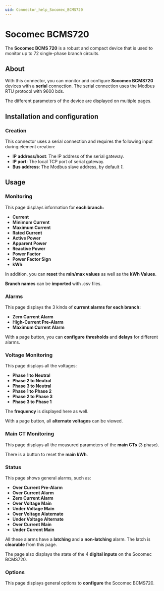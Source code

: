 ```yaml
---
uid: Connector_help_Socomec_BCMS720
---
```


# Socomec BCMS720

The **Socomec BCMS 720** is a robust and compact device that is used to monitor up to 72 single-phase branch circuits.

## About

With this connector, you can monitor and configure **Socomec BCMS720** devices with a **serial** connection. The serial connection uses the Modbus RTU protocol with 9600 bds.

The different parameters of the device are displayed on multiple pages.

## Installation and configuration

### Creation

This connector uses a serial connection and requires the following input during element creation:

- **IP** **address/host**: The IP address of the serial gateway.
- **IP port**: The local TCP port of serial gateway.
- **Bus address**: The Modbus slave address, by default *1*.

## Usage

### Monitoring

This page displays information for **each branch:**

- **Current**
- **Minimum Current**
- **Maximum Current**
- **Rated Current**
- **Active Power**
- **Apparent Power**
- **Reactive Power**
- **Power Factor**
- **Power Factor Sign**
- **kWh**

In addition, you can **reset** the **min/max values** as well as the **kWh Values.**

**Branch names** can be **imported** with .csv files.

### Alarms

This page displays the 3 kinds of **current alarms for each branch:**

- **Zero Current Alarm**
- **High-Current Pre-Alarm**
- **Maximum Current Alarm**

With a page button, you can **configure** **thresholds** and **delays** for different alarms.

### Voltage Monitoring

This page displays all the voltages:

- **Phase 1 to Neutral**
- **Phase 2 to Neutral**
- **Phase 3 to Neutral**
- **Phase 1 to Phase 2**
- **Phase 2 to Phase 3**
- **Phase 3 to Phase 1**

The **frequency** is displayed here as well.

With a page button, all **alternate voltages** can be viewed.

### Main CT Monitoring

This page displays all the measured parameters of the **main CTs** (3 phase).

There is a button to reset the **main kWh**.

### Status

This page shows general alarms, such as:

- **Over Current Pre-Alarm**
- **Over Current Alarm**
- **Zero Current Alarm**
- **Over Voltage Main**
- **Under Voltage Main**
- **Over Voltage Alaternate**
- **Under Voltage Alternate**
- **Over Current Main**
- **Under Current Main**

All these alarms have a **latching** and a **non-latching** alarm. The latch is **clearable** from this page.

The page also displays the state of the 4 **digital inputs** on the Socomec BCMS720.

### Options

This page displays general options to **configure** the Socomec BCMS720.
